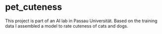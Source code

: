 # pet_cuteness

This project is part of an AI lab in Passau Universität. Based on the training data I assembled a model to rate cuteness of cats and dogs.
